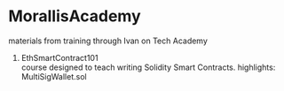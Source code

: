 # MorallisAcademy
materials from training through Ivan on Tech Academy<br/>
1. EthSmartContract101<br/>
course designed to teach writing Solidity Smart Contracts. highlights: MultiSigWallet.sol
